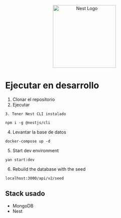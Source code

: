 <p align="center">
  <a href="http://nestjs.com/" target="blank"><img src="https://nestjs.com/img/logo-small.svg" width="200" alt="Nest Logo" /></a>
</p>

# Ejecutar en desarrollo

1. Clonar el repositorio
2. Ejecutar

```
3. Tener Nest CLI instalado
```

```
npm i -g @nestjs/cli
```

4. Levantar la base de datos

```
docker-compose up -d

```

5. Start dev environment

```
yan start:dev

```

6. Rebuild the database with the seed

```
localhost:3000/api/v2/seed

```

## Stack usado

- MongoDB
- Nest
